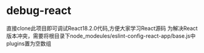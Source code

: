# debug-react
直接clone此项目即可调试React18.2.0代码,方便大家学习React源码
为解决React版本冲突，需要将根目录下node_modeules/eslint-config-react-app/base.js中plugins置为空数组
